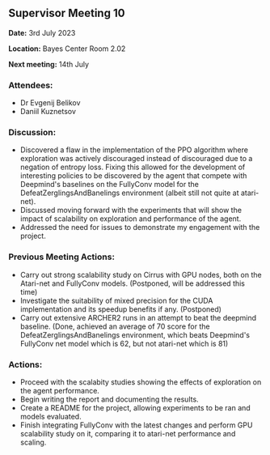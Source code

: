 ## Supervisor Meeting 10
**Date:** 3rd July 2023

**Location:** Bayes Center Room 2.02

**Next meeting:** 14th July

### Attendees:
* Dr Evgenij Belikov
* Daniil Kuznetsov

### Discussion:
* Discovered a flaw in the implementation of the PPO algorithm where exploration was actively discouraged instead of discouraged due to a negation of entropy loss. Fixing this allowed for the development of interesting policies to be discovered by the agent that compete with Deepmind's baselines on the FullyConv model for the DefeatZerglingsAndBanelings environment (albeit still not quite at atari-net). 
* Discussed moving forward with the experiments that will show the impact of scalability on exploration and performance of the agent.
* Addressed the need for issues to demonstrate my engagement with the project.

### Previous Meeting Actions:
* Carry out strong scalability study on Cirrus with GPU nodes, both on the Atari-net and FullyConv models. (Postponed, will be addressed this time)
* Investigate the suitability of mixed precision for the CUDA implementation and its speedup benefits if any. (Postponed)
* Carry out extensive ARCHER2 runs in an attempt to beat the deepmind baseline. (Done, achieved an average of 70 score for the DefeatZerglingsAndBanelings environment, which beats Deepmind's FullyConv net model which is 62, but not atari-net which is 81)

### Actions:
* Proceed with the scalabity studies showing the effects of exploration on the agent performance.
* Begin writing the report and documenting the results.
* Create a README for the project, allowing experiments to be ran and models evaluated.
* Finish integrating FullyConv with the latest changes and perform GPU scalability study on it, comparing it to atari-net performance and scaling.
